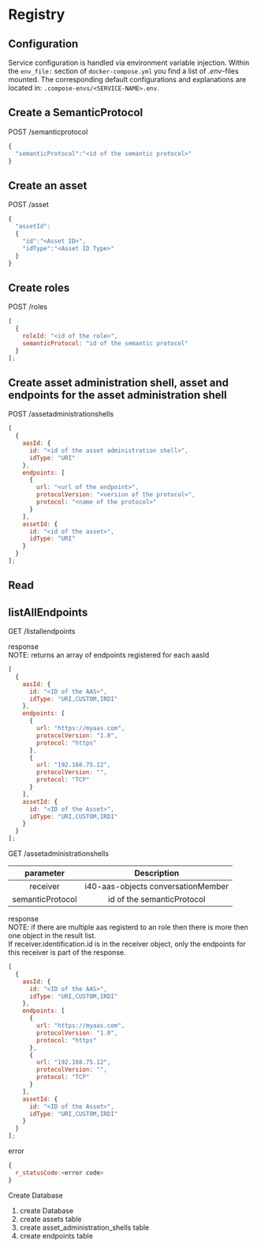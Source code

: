 # Registry

## Configuration

Service configuration is handled via environment variable injection. Within the `env_file:` section of `docker-compose.yml` you find a list of _.env_-files mounted. The corresponding default configurations and explanations are located in: `.compose-envs/<SERVICE-NAME>.env`.

## Create a SemanticProtocol

POST /semanticprotocol

```javascript
{
  "semanticProtocol":"<id of the semantic protocol>"
}
```
## Create an asset

POST /asset

```javascript
{
  "assetId":
  {
    "id":"<Asset ID>",
    "idType":"<Asset ID Type>"
  }
}
```
## Create roles

POST /roles

```javascript
[
  {
    roleId: "<id of the role>",
    semanticProtocol: "id of the semantic protocol"
  }
];
```

## Create asset administration shell, asset and endpoints for the asset administration shell

POST /assetadministrationshells

```javascript
[
  {
    aasId: {
      id: "<id of the asset administration shell>",
      idType: "URI"
    },
    endpoints: [
      {
        url: "<url of the endpoint>",
        protocolVersion: "<version of the protocol>",
        protocol: "<name of the protocol>"
      }
    ],
    assetId: {
      id: "<id of the asset>",
      idType: "URI"
    }
  }
];
```

## Read

## listAllEndpoints

GET /listallendpoints

response </br>
NOTE: returns an array of endpoints registered for each aasId

```javascript
[
  {
    aasId: {
      id: "<ID of the AAS>",
      idType: "URI,CUSTOM,IRDI"
    },
    endpoints: [
      {
        url: "https://myaas.com",
        protocolVersion: "1.0",
        protocol: "https"
      },
      {
        url: "192.168.75.12",
        protocolVersion: "",
        protocol: "TCP"
      }
    ],
    assetId: {
      id: "<ID of the Asset>",
      idType: "URI,CUSTOM,IRDI"
    }
  }
];
```

GET /assetadministrationshells

|    parameter     |            Description             |
| :--------------: | :--------------------------------: |
|     receiver     | i40-aas-objects conversationMember |
| semanticProtocol |     id of the semanticProtocol     |



response </br>
NOTE: if there are multiple aas registerd to an role then there is more then one object in the result list. </br>
If receiver.identification.id is in the receiver object, only the endpoints for this receiver is part of the response.

```javascript
[
  {
    aasId: {
      id: "<ID of the AAS>",
      idType: "URI,CUSTOM,IRDI"
    },
    endpoints: [
      {
        url: "https://myaas.com",
        protocolVersion: "1.0",
        protocol: "https"
      },
      {
        url: "192.168.75.12",
        protocolVersion: "",
        protocol: "TCP"
      }
    ],
    assetId: {
      id: "<ID of the Asset>",
      idType: "URI,CUSTOM,IRDI"
    }
  }
];
```

error

```javascript
{
  r_statusCode:<error code>
}
```

Create Database

1. create Database
2. create assets table
3. create asset_administration_shells table
4. create endpoints table
